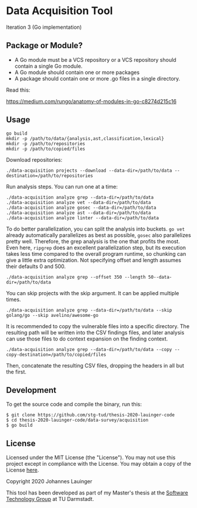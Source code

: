 # Data Acquisition Tool

Iteration 3 (Go implementation)


## Package or Module?

 - A Go module must be a VCS repository or a VCS repository should contain a single Go module.
 - A Go module should contain one or more packages
 - A package should contain one or more .go files in a single directory.

Read this:

https://medium.com/rungo/anatomy-of-modules-in-go-c8274d215c16


## Usage

```shell script
go build
mkdir -p /path/to/data/{analysis,ast,classification,lexical}
mkdir -p /path/to/repositories
mkdir -p /path/to/copied/files
```

Download repositories:

```shell script
./data-acquisition projects --download --data-dir=/path/to/data --destination=/path/to/repositories
```

Run analysis steps. You can run one at a time:

```shell script
./data-acquisition analyze grep --data-dir=/path/to/data
./data-acquisition analyze vet --data-dir=/path/to/data
./data-acquisition analyze gosec --data-dir=/path/to/data
./data-acquisition analyze ast --data-dir=/path/to/data
./data-acquisition analyze linter --data-dir=/path/to/data
```

To do better parallelization, you can split the analysis into buckets. `go vet` already automatically parallelizes as
best as possible, `gosec` also parallelizes pretty well. Therefore, the grep analysis is the one that profits the most.
Even here, `ripgrep` does an excellent parallelization step, but its execution takes less time compared to the overall
program runtime, so chunking can give a little extra optimization. Not specifying offset and length assumes their
defaults 0 and 500.

```shell script
./data-acquisition analyze grep --offset 350 --length 50--data-dir=/path/to/data
```

You can skip projects with the skip argument. It can be applied multiple times.

```shell script
./data-acquisition analyze grep --data-dir=/path/to/data --skip golang/go --skip avelino/awesome-go
```

It is recommended to copy the vulnerable files into a specific directory. The resulting path will be written into the
CSV findings files, and later analysis can use those files to do context expansion on the finding context.

```shell script
./data-acquisition analyze grep --data-dir=/path/to/data --copy --copy-destination=/path/to/copied/files
```

Then, concatenate the resulting CSV files, dropping the headers in all but the first.


## Development

To get the source code and compile the binary, run this:

```
$ git clone https://github.com/stg-tud/thesis-2020-lauinger-code
$ cd thesis-2020-lauinger-code/data-survey/acquisition
$ go build
```


## License

Licensed under the MIT License (the "License"). You may not use this project except in compliance with the License. You 
may obtain a copy of the License [here](https://opensource.org/licenses/MIT).

Copyright 2020 Johannes Lauinger

This tool has been developed as part of my Master's thesis at the 
[Software Technology Group](https://www.stg.tu-darmstadt.de/stg/homepage.en.jsp) at TU Darmstadt.
